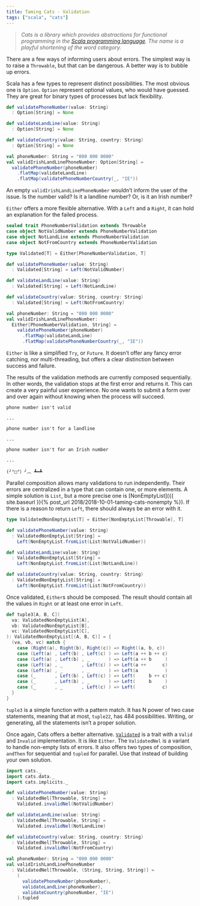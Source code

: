 ```yaml
---
title: Taming Cats - Validation
tags: ["scala", "cats"]
---
```


> *Cats is a library which provides abstractions for functional programming in the [Scala programming language](https://scala-lang.org/). The name is a playful shortening of the word category.*

There are a few ways of informing users about errors. The simplest way is to raise a `Throwable`, but that can be dangerous. A better way is to bubble up errors.

Scala has a few types to represent distinct possibilities. The most obvious one is `Option`. `Option` represent optional values, who would have guessed. They are great for binary types of processes but lack flexibility.

```scala
def validatePhoneNumber(value: String)
  : Option[String] = None

def validateLandLine(value: String)
  : Option[String] = None

def validateCountry(value: String, country: String)
  : Option[String] = None

val phoneNumber: String = "000 000 0000"
val validIrishLandLinePhoneNumber: Option[String] =
  validatePhoneNumber(phoneNumber)
    .flatMap(validateLandLine)
    .flatMap(validatePhoneNumberCountry(_, "IE"))
```

An empty `validIrishLandLinePhoneNumber` wouldn’t inform the user of the issue. Is the number valid? Is it a landline number? Or, is it an Irish number?

`Either` offers a more flexible alternative. With a `Left` and a `Right`, it can hold an explanation for the failed process.

```scala
sealed trait PhoneNumberValidation extends Throwable
case object NotValidNumber extends PhoneNumberValidation
case object NotLandLine extends PhoneNumberValidation
case object NotFromCountry extends PhoneNumberValidation

type Validated[T] = Either[PhoneNumberValidation, T]

def validatePhoneNumber(value: String)
  : Validated[String] = Left(NotValidNumber)

def validateLandLine(value: String)
  : Validated[String] = Left(NotLandLine)

def validateCountry(value: String, country: String)
  : Validated[String] = Left(NotFromCountry)

val phoneNumber: String = "000 000 0000"
val validIrishLandLinePhoneNumber:
  Either[PhoneNumberValidation, String] =
    validatePhoneNumber(phoneNumber)
      .flatMap(validateLandLine)
      .flatMap(validatePhoneNumberCountry(_, "IE"))
```

`Either` is like a simplified `Try`, or `Future`. It doesn’t offer any fancy error catching, nor multi-threading, but offers a clear distinction between success and failure.

The results of the validation methods are currently composed sequentially. In other words, the validation stops at the first error and returns it. This can create a very painful user experience. No one wants to submit a form over and over again without knowing when the process will succeed.

```
phone number isn't valid

...

phone number isn't for a landline

...

phone number isn't for an Irish number

...

(╯°□°）╯︵ ┻━┻
```

Parallel composition allows many validations to run independently. Their errors are centralized in a type that can contain one, or more elements. A simple solution is `List`, but a more precise one is [NonEmptyList]({{ site.baseurl }}{% post_url 2018/2018-10-01-taming-cats-nonempty %}). If there is a reason to return `Left`, there should always be an error with it.

```scala
type ValidatedNonEmptyList[T] = Either[NonEmptyList[Throwable], T]

def validatePhoneNumber(value: String)
  : ValidatedNonEmptyList[String] =
    Left(NonEmptyList.fromList(List(NotValidNumber))

def validateLandLine(value: String)
  : ValidatedNonEmptyList[String] =
    Left(NonEmptyList.fromList(List(NotLandLine))

def validateCountry(value: String, country: String)
  : ValidatedNonEmptyList[String] =
    Left(NonEmptyList.fromList(List(NotFromCountry))
```

Once validated, `Either`s should be composed. The result should contain all the values in `Right` or at least one error in `Left`.

```scala
def tuple3[A, B, C](
  va: ValidatedNonEmptyList[A],
  vb: ValidatedNonEmptyList[B],
  vc: ValidatedNonEmptyList[C],
): ValidatedNonEmptyList[(A, B, C)] = {
  (va, vb, vc) match {
    case (Right(a), Right(b), Right(c)) => Right((a, b, c))
    case (Left(a) , Left(b) , Left(c) ) => Left(a ++ b ++ c)
    case (Left(a) , Left(b) , _       ) => Left(a ++ b     )
    case (Left(a) , _       , Left(c) ) => Left(a ++      c)
    case (Left(a) , _       , _       ) => Left(a          )
    case (_       , Left(b) , Left(c) ) => Left(     b ++ c)
    case (_       , Left(b) , _       ) => Left(     b     )
    case (_       , _       , Left(c) ) => Left(          c)
  }
}
```

`tuple3` is a simple function with a pattern match. It has N power of two case statements, meaning that at most, `tuple22`, has 484 possibilities. Writing, or generating, all the statements isn’t a proper solution.

Once again, Cats offers a better alternative. [`Validated`](https://typelevel.org/cats/datatypes/validated.html) is a trait with a `Valid` and `Invalid` implementation. It is like `Either`. The `ValidatedNel` is a variant to handle non-empty lists of errors. It also offers two types of composition, `andThen` for sequential and `tupled` for parallel. Use that instead of building your own solution.

```scala
import cats._
import cats.data._
import cats.implicits._

def validatePhoneNumber(value: String)
  : ValidatedNel[Throwable, String] =
    Validated.invalidNel(NotValidNumber)

def validateLandLine(value: String)
  : ValidatedNel[Throwable, String] =
    Validated.invalidNel(NotLandLine)

def validateCountry(value: String, country: String)
  : ValidatedNel[Throwable, String] =
    Validated.invalidNel(NotFromCountry)

val phoneNumber: String = "000 000 0000"
val validIrishLandLinePhoneNumber
  : ValidatedNel[Throwable, (String, String, String)] =
    (
      validatePhoneNumber(phoneNumber),
      validateLandLine(phoneNumber),
      validateCountry(phoneNumber, "IE")
    ).tupled
```
